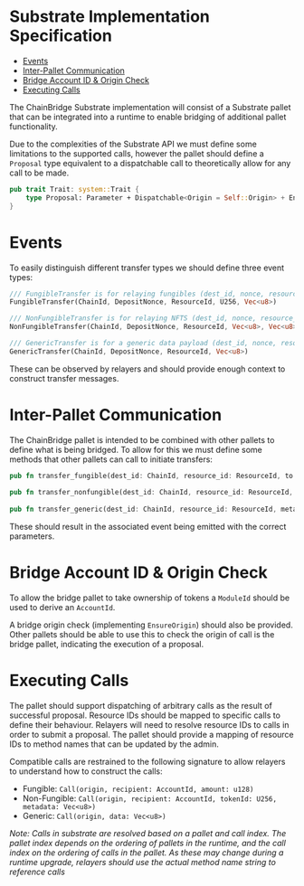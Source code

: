 # Substrate Implementation Specification

- [Events](#events)
- [Inter-Pallet Communication](#inter-pallet-communication)
- [Bridge Account ID & Origin Check](#bridge-account-id--origin-check)
- [Executing Calls](#executing-calls)

The ChainBridge Substrate implementation will consist of a Substrate pallet that can be integrated into a runtime to enable bridging of additional pallet functionality. 

Due to the complexities of the Substrate API we must define some limitations to the supported calls, however the pallet should define a `Proposal` type equivalent to a dispatchable call to theoretically allow for any call to be made.

```rust
pub trait Trait: system::Trait {
    type Proposal: Parameter + Dispatchable<Origin = Self::Origin> + EncodeLike + GetDispatchInfo;
}
```

# Events

To easily distinguish different transfer types we should define three event types:

```rust
/// FungibleTransfer is for relaying fungibles (dest_id, nonce, resource_id, amount, recipient, metadata)
FungibleTransfer(ChainId, DepositNonce, ResourceId, U256, Vec<u8>)

/// NonFungibleTransfer is for relaying NFTS (dest_id, nonce, resource_id, token_id, recipient, metadata)
NonFungibleTransfer(ChainId, DepositNonce, ResourceId, Vec<u8>, Vec<u8>, Vec<u8>)

/// GenericTransfer is for a generic data payload (dest_id, nonce, resource_id, metadata)
GenericTransfer(ChainId, DepositNonce, ResourceId, Vec<u8>)
```

These can be observed by relayers and should provide enough context to construct transfer messages. 

# Inter-Pallet Communication

The ChainBridge pallet is intended to be combined with other pallets to define what is being bridged. To allow for this we must define some methods that other pallets can call to initiate transfers:

```rust
pub fn transfer_fungible(dest_id: ChainId, resource_id: ResourceId, to: Vec<u8>, amount: U256,)
    
pub fn transfer_nonfungible(dest_id: ChainId, resource_id: ResourceId, token_id: Vec<u8>, to: Vec<u8>, metadata: Vec<u8>)
    
pub fn transfer_generic(dest_id: ChainId, resource_id: ResourceId, metadata: Vec<u8>)
```

These should result in the associated event being emitted with the correct parameters.

# Bridge Account ID & Origin Check

To allow the bridge pallet to take ownership of tokens a `ModuleId` should be used to derive an `AccountId`.

A bridge origin check (implementing `EnsureOrigin`) should also be provided. Other pallets should be able to use this to check the origin of call is the bridge pallet, indicating the execution of a proposal.

# Executing Calls

The pallet should support dispatching of arbitrary calls as the result of successful proposal. Resource IDs should be mapped to specific calls to define their behaviour. Relayers will need to resolve resource IDs to calls in order to submit a proposal. The pallet should provide a mapping of resource IDs to method names that can be updated by the admin.

Compatible calls are restrained to the following signature to allow relayers to understand how to construct the calls: 
- Fungible: `Call(origin, recipient: AccountId, amount: u128)`
- Non-Fungible: `Call(origin, recipient: AccountId, tokenId: U256, metadata: Vec<u8>)`
- Generic: `Call(origin, data: Vec<u8>)`


*Note: Calls in substrate are resolved based on a pallet and call index. The pallet index depends on the ordering of pallets in the runtime, and the call index on the ordering of calls in the pallet. As these may change during a runtime upgrade, relayers should use the actual method name string to reference calls* 

